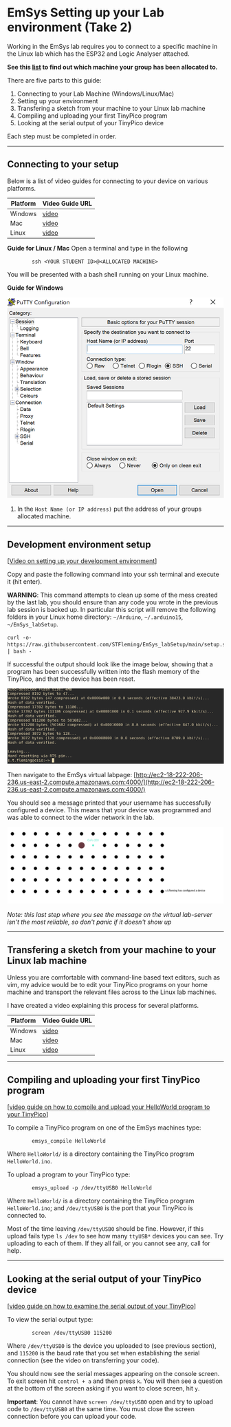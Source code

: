 # EmSys Setting up your Lab environment (Take 2) 

Working in the EmSys lab requires you to connect to a specific machine in the Linux lab which has the ESP32 and Logic Analyser attached. 

__See this [list](https://github.com/STFleming/EmSys_labSetup/tree/main/allocations) to find out which machine your group has been allocated to.__ 

There are five parts to this guide:
1. Connecting to your Lab Machine (Windows/Linux/Mac)
2. Setting up your environment
3. Transfering a sketch from your machine to your Linux lab machine 
4. Compiling and uploading your first TinyPico program 
5. Looking at the serial output of your TinyPico device

Each step must be completed in order.

-----------------------------------------------------

## Connecting to your setup

Below is a list of video guides for connecting to your device on various platforms.

| Platform | Video Guide URL          |
|----------|--------------------------|
| Windows  | [video](www.youtube.com) |
| Mac      | [video](www.youtube.com) |
| Linux    | [video](https://youtu.be/J5JkNLIkNDY) |

__Guide for Linux / Mac__
Open a terminal and type in the following
``` 
        ssh <YOUR STUDENT ID>@<ALLOCATED MACHINE>
```

You will be presented with a bash shell running on your Linux machine.

__Guide for Windows__

![](imgs/putty.png)

1. In the ``Host Name (or IP address)`` put the address of your groups allocated machine.

------------------------------

## Development environment setup

[[Video on setting up your development environment](https://youtu.be/ucdD1zjaWeg)]

Copy and paste the following command into your ssh terminal and execute it (hit enter).

__WARNING__: This command attempts to clean up some of the mess created by the last lab, you should ensure than any code you wrote in the previous lab session is backed up. In particular this script will remove the following folders in your Linux home directory: ``~/Arduino``, ``~/.arduino15``, ``~/EmSys_labSetup``.  


```
curl -o- https://raw.githubusercontent.com/STFleming/EmSys_labSetup/main/setup.sh | bash -

```
If successful the output should look like the image below, showing that a program has been successfully written into the flash memory of the TinyPico, and that the device has been reset.

![](imgs/setup_success.png)

Then navigate to the EmSys virtual labpage: [http://ec2-18-222-206-236.us-east-2.compute.amazonaws.com:4000/](http://ec2-18-222-206-236.us-east-2.compute.amazonaws.com:4000/)

You should see a message printed that your username has successfully configured a device. This means that your device was programmed and was able to connect to the wider network in the lab.

![](imgs/message_on_virtual_lab.png)

*Note: this last step where you see the message on the virtual lab-server isn't the most reliable, so don't panic if it doesn't show up*

--------------------------------

## Transfering a sketch from your machine to your Linux lab machine 

Unless you are comfortable with command-line based text editors, such as vim, my advice would be to edit your TinyPico programs on your home machine and transport the relevant files across to the Linux lab machines.

I have created a video explaining this process for several platforms.

| Platform | Video Guide URL          |
|----------|--------------------------|
| Windows  | [video](www.youtube.com) |
| Mac      | [video](www.youtube.com) |
| Linux    | [video](https://youtu.be/yt0RVEX1274) |

---------------------------------------

## Compiling and uploading your first TinyPico program 

[[video guide on how to compile and upload your HelloWorld program to your TinyPico](https://youtu.be/uddiqhSN3Ks)]

To compile a TinyPico program on one of the EmSys machines type:

```
        emsys_compile HelloWorld
```

Where ``HelloWorld/`` is a directory containing the TinyPico program ``HelloWorld.ino``.

To upload a program to your TinyPico type:

```
        emsys_upload -p /dev/ttyUSB0 HelloWorld
```

Where ``HelloWorld/`` is a directory containing the TinyPico program ``HelloWorld.ino``;
and ``/dev/ttyUSB0`` is the port that your TinyPico is connected to.

Most of the time leaving ``/dev/ttyUSB0`` should be fine. However, if this upload fails type ``ls /dev`` to see how many ``ttyUSB*`` devices you can see. Try uploading to each of them. If they all fail, or you cannot see any, call for help.

----------------------------------------

## Looking at the serial output of your TinyPico device

[[video guide on how to examine the serial output of your TinyPico](https://youtu.be/4D6jT0egP9E)]

To view the serial output type:

```
        screen /dev/ttyUSB0 115200
```
Where ``/dev/ttyUSB0`` is the device you uploaded to (see previous section), and ``115200`` is the baud rate that you set when establishing the serial connection (see the video on transferring your code).

You should now see the serial messages appearing on the console screen. To exit screen hit ``control + a`` and then press ``k``. You will then see a question at the bottom of the screen asking if you want to close screen, hit ``y``. 

__Important__: You cannot have ``screen /dev/ttyUSB0`` open and try to upload code to ``/dev/ttyUSB0`` at the same time. You must close the screen connection before you can upload your code.
